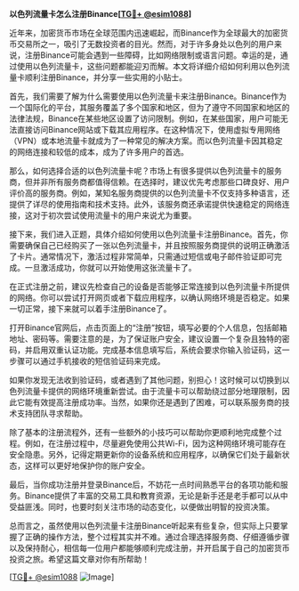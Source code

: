 **以色列流量卡怎么注册Binance[[TG💪+ @esim1088](https://t.me/s/esim1088)]**

近年来，加密货币市场在全球范围内迅速崛起，而Binance作为全球最大的加密货币交易所之一，吸引了无数投资者的目光。然而，对于许多身处以色列的用户来说，注册Binance可能会遇到一些障碍，比如网络限制或语言问题。幸运的是，通过使用以色列流量卡，这些问题都能迎刃而解。本文将详细介绍如何利用以色列流量卡顺利注册Binance，并分享一些实用的小贴士。

首先，我们需要了解为什么需要使用以色列流量卡来注册Binance。Binance作为一个国际化的平台，其服务覆盖了多个国家和地区，但为了遵守不同国家和地区的法律法规，Binance在某些地区设置了访问限制。例如，在某些国家，用户可能无法直接访问Binance网站或下载其应用程序。在这种情况下，使用虚拟专用网络（VPN）或本地流量卡就成为了一种常见的解决方案。而以色列流量卡因其稳定的网络连接和较低的成本，成为了许多用户的首选。

那么，如何选择合适的以色列流量卡呢？市场上有很多提供以色列流量卡的服务商，但并非所有服务商都值得信赖。在选择时，建议优先考虑那些口碑良好、用户评价高的服务商。例如，某知名服务商提供的以色列流量卡不仅支持多种语言，还提供了详尽的使用指南和技术支持。此外，该服务商还承诺提供快速稳定的网络连接，这对于初次尝试使用流量卡的用户来说尤为重要。

接下来，我们进入正题，具体介绍如何使用以色列流量卡注册Binance。首先，你需要确保自己已经购买了一张以色列流量卡，并且按照服务商提供的说明正确激活了卡片。通常情况下，激活过程非常简单，只需通过短信或电子邮件验证即可完成。一旦激活成功，你就可以开始使用这张流量卡了。

在正式注册之前，建议先检查自己的设备是否能够正常连接到以色列流量卡所提供的网络。你可以尝试打开网页或者下载应用程序，以确认网络环境是否稳定。如果一切正常，接下来就可以着手注册Binance了。

打开Binance官网后，点击页面上的“注册”按钮，填写必要的个人信息，包括邮箱地址、密码等。需要注意的是，为了保证账户安全，建议设置一个复杂且独特的密码，并启用双重认证功能。完成基本信息填写后，系统会要求你输入验证码，这一步骤可以通过手机接收的短信验证码来完成。

如果你发现无法收到验证码，或者遇到了其他问题，别担心！这时候可以切换到以色列流量卡提供的网络环境重新尝试。由于流量卡可以帮助绕过部分地理限制，因此它能有效提高注册成功率。当然，如果你还是遇到了困难，可以联系服务商的技术支持团队寻求帮助。

除了基本的注册流程外，还有一些额外的小技巧可以帮助你更顺利地完成整个过程。例如，在注册过程中，尽量避免使用公共Wi-Fi，因为这种网络环境可能存在安全隐患。另外，记得定期更新你的设备系统和应用程序，以确保它们处于最新状态，这样可以更好地保护你的账户安全。

最后，当你成功注册并登录Binance后，不妨花一点时间熟悉平台的各项功能和服务。Binance提供了丰富的交易工具和教育资源，无论是新手还是老手都可以从中受益匪浅。同时，也要时刻关注市场的动态变化，以便做出明智的投资决策。

总而言之，虽然使用以色列流量卡注册Binance听起来有些复杂，但实际上只要掌握了正确的操作方法，整个过程其实并不难。通过合理选择服务商、仔细遵循步骤以及保持耐心，相信每一位用户都能够顺利完成注册，并开启属于自己的加密货币投资之旅。希望这篇文章对你有所帮助！

[[TG💪+ @esim1088](https://t.me/s/esim1088) ![Image](https://i.postimg.cc/4NQfJmqS/Snipaste-2025-05-13-00-14-12.png)]